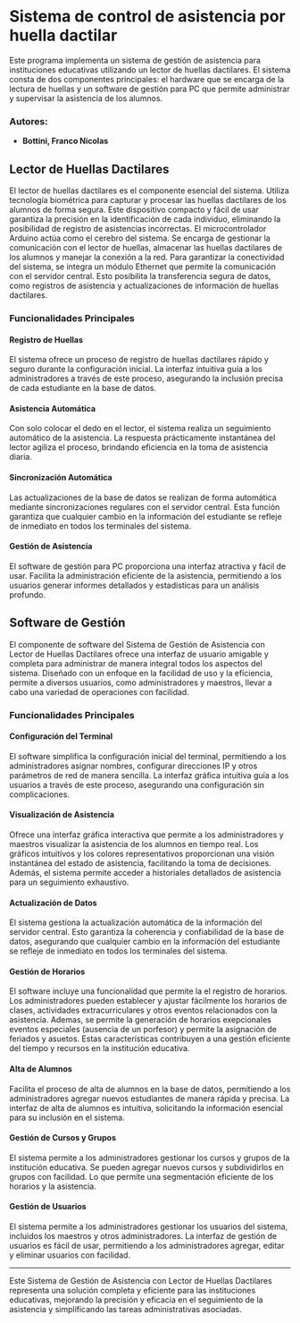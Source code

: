 # Sistema de control de asistencia por huella dactilar

Este programa implementa un sistema de gestión de asistencia para instituciones educativas utilizando un lector de huellas dactilares. El sistema consta de dos componentes principales: el hardware que se encarga de la lectura de huellas y un software de gestión para PC que permite administrar y supervisar la asistencia de los alumnos.

### Autores:
- **Bottini, Franco Nicolas**

## Lector de Huellas Dactilares

El lector de huellas dactilares es el componente esencial del sistema. Utiliza tecnología biométrica para capturar y procesar las huellas dactilares de los alumnos de forma segura. Este dispositivo compacto y fácil de usar garantiza la precisión en la identificación de cada individuo, eliminando la posibilidad de registro de asistencias incorrectas. El microcontrolador Arduino actúa como el cerebro del sistema. Se encarga de gestionar la comunicación con el lector de huellas, almacenar las huellas dactilares de los alumnos y manejar la conexión a la red. Para garantizar la conectividad del sistema, se integra un módulo Ethernet que permite la comunicación con el servidor central. Esto posibilita la transferencia segura de datos, como registros de asistencia y actualizaciones de información de huellas dactilares.

### Funcionalidades Principales

#### Registro de Huellas

El sistema ofrece un proceso de registro de huellas dactilares rápido y seguro durante la configuración inicial. La interfaz intuitiva guía a los administradores a través de este proceso, asegurando la inclusión precisa de cada estudiante en la base de datos.
  
#### Asistencia Automática

Con solo colocar el dedo en el lector, el sistema realiza un seguimiento automático de la asistencia. La respuesta prácticamente instantánea del lector agiliza el proceso, brindando eficiencia en la toma de asistencia diaria.

#### Sincronización Automática

Las actualizaciones de la base de datos se realizan de forma automática mediante sincronizaciones regulares con el servidor central. Esta función garantiza que cualquier cambio en la información del estudiante se refleje de inmediato en todos los terminales del sistema.

#### Gestión de Asistencia

El software de gestión para PC proporciona una interfaz atractiva y fácil de usar. Facilita la administración eficiente de la asistencia, permitiendo a los usuarios generar informes detallados y estadísticas para un análisis profundo.

## Software de Gestión

El componente de software del Sistema de Gestión de Asistencia con Lector de Huellas Dactilares ofrece una interfaz de usuario amigable y completa para administrar de manera integral todos los aspectos del sistema. Diseñado con un enfoque en la facilidad de uso y la eficiencia, permite a diversos usuarios, como administradores y maestros, llevar a cabo una variedad de operaciones con facilidad.

### Funcionalidades Principales

#### Configuración del Terminal

El software simplifica la configuración inicial del terminal, permitiendo a los administradores asignar nombres, configurar direcciones IP y otros parámetros de red de manera sencilla. La interfaz gráfica intuitiva guía a los usuarios a través de este proceso, asegurando una configuración sin complicaciones.

#### Visualización de Asistencia

Ofrece una interfaz gráfica interactiva que permite a los administradores y maestros visualizar la asistencia de los alumnos en tiempo real. Los gráficos intuitivos y los colores representativos proporcionan una visión instantánea del estado de asistencia, facilitando la toma de decisiones. Además, el sistema permite acceder a historiales detallados de asistencia para un seguimiento exhaustivo.

#### Actualización de Datos

El sistema gestiona la actualización automática de la información del servidor central. Esto garantiza la coherencia y confiabilidad de la base de datos, asegurando que cualquier cambio en la información del estudiante se refleje de inmediato en todos los terminales del sistema.

#### Gestión de Horarios

El software incluye una funcionalidad que permite la el registro de horarios. Los administradores pueden establecer y ajustar fácilmente los horarios de clases, actividades extracurriculares y otros eventos relacionados con la asistencia. Ademas, se permite la generación de horarios exepcionales eventos especiales (ausencia de un porfesor) y permite la asignación de feriados y asuetos. Estas características contribuyen a una gestión eficiente del tiempo y recursos en la institución educativa.

#### Alta de Alumnos

Facilita el proceso de alta de alumnos en la base de datos, permitiendo a los administradores agregar nuevos estudiantes de manera rápida y precisa. La interfaz de alta de alumnos es intuitiva, solicitando la información esencial para su inclusión en el sistema.

#### Gestión de Cursos y Grupos

El sistema permite a los administradores gestionar los cursos y grupos de la institución educativa. Se pueden agregar nuevos cursos y subdividirlos en grupos con facilidad. Lo que permite una segmentación eficiente de los horarios y la asistencia.

#### Gestión de Usuarios

El sistema permite a los administradores gestionar los usuarios del sistema, incluidos los maestros y otros administradores. La interfaz de gestión de usuarios es fácil de usar, permitiendo a los administradores agregar, editar y eliminar usuarios con facilidad.

---

Este Sistema de Gestión de Asistencia con Lector de Huellas Dactilares representa una solución completa y eficiente para las instituciones educativas, mejorando la precisión y eficacia en el seguimiento de la asistencia y simplificando las tareas administrativas asociadas.
